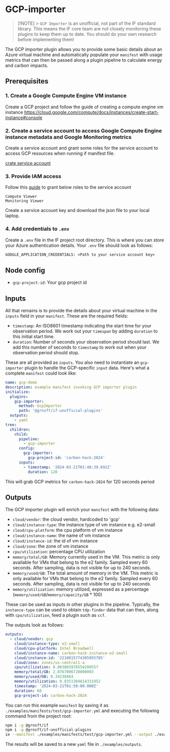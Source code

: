 # GCP-importer

> [!NOTE] > `GCP Importer` is an unofficial, not part of the IF standard library. This means the IF core team are not closely monitoring these plugins to keep them up to date. You should do your own research before implementing them!

The GCP importer plugin allows you to provide some basic details about an Azure virtual machine and automatically populate your `manifest` with usage metrics that can then be passed along a plugin pipeline to calculate energy and carbon impacts.

## Prerequisites

### 1. Create a Google Compute Engine VM instance
Create a GCP project and follow the guide of creating a compute engine vm instance https://cloud.google.com/compute/docs/instances/create-start-instance#console

### 2. Create a service account to access Google Compute Engine instance metadata and Google Monitoring metrics
Create a service account and grant some roles for the service account to access GCP resources when running if manifest file.

[crate service account](https://cloud.google.com/iam/docs/service-accounts-create)

### 3. Provide IAM access
Follow this [guide](https://cloud.google.com/iam/docs/manage-access-service-accounts) to grant below roles to the service account
```text
Compute Viewer
Monitoring Viewer
```

Create a service account key and download the json file to your local laptop.

### 4. Add credentials to `.env`

Create a `.env` file in the IF project root directory. This is where you can store your Azure authentication details. Your `.env` file should look as follows:

```txt
GOOGLE_APPLICATION_CREDENTIALS: <Path to your service account key>
```

## Node config
- `gcp-project-id`: Your gcp project id

## Inputs

All that remains is to provide the details about your virtual machine in the `inputs` field in your `manifest`.
These are the required fields:

- `timestamp`: An ISO8601 timestamp indicating the start time for your observation period. We work out your `timespan` by adding `duration` to this initial start time.
- `duration`: Number of seconds your observation period should last. We add this number of seconds to `timestamp` to work out when your observation period should stop.

These are all provided as `inputs`. You also need to instantiate an `gcp-importer` plugin to handle the GCP-specific `input` data. Here's what a complete `manifest` could look like:

```yaml
name: gcp-demo
description: example manifest invoking GCP importer plugin
initialize:
  plugins:
    gcp-importer:
      method: GcpImporter
      path: '@grnsft/if-unofficial-plugins'
  outputs:
    - yaml
tree:
  children:
    child:
      pipeline:
        - gcp-importer
      config:
        gcp-importer:
          gcp-project-id: 'carbon-hack-2024'
      inputs:
        - timestamp: '2024-03-21T01:48:39.691Z'
          duration: 120
```

This will grab GCP metrics for `carbon-hack-2024` for 120 seconds period

## Outputs

The GCP importer plugin will enrich your `manifest` with the following data:

- `cloud/vendor`: the cloud vendor, hardcoded to 'gcp'
- `cloud/instance-type`: the instance type of vm instance e.g. e2-small
- `cloud/cpu-platform`: the cpu platform of vm instance
- `cloud/instance-name`: the name of vm instance
- `cloud/instance-id`: the id of vm instance
- `cloud/zone`: the zone of vm instance
- `cpu/utilization`: percentage CPU utilization
- `memory/total/GB`: Memory currently used in the VM. This metric is only available for VMs that belong to the e2 family. Sampled every 60 seconds. After sampling, data is not visible for up to 240 seconds.
- `memory/used/GB`: The total amount of memory in the VM. This metric is only available for VMs that belong to the e2 family. Sampled every 60 seconds. After sampling, data is not visible for up to 240 seconds.
- `memory/utilization`: memory utilized, expressed as a percentage (`memory/used/GB`/`memory/capacity/GB` * 100)

These can be used as inputs in other plugins in the pipeline. Typically, the `instance-type` can be used to obtain `tdp-finder` data that can then, along with `cpu/utilization`, feed a plugin such as `ccf`.

The outputs look as follows:

```yaml
outputs:
  - cloud/vendor: gcp
    cloud/instance-type: e2-small
    cloud/cpu-platform: Intel Broadwell
    cloud/instance-name: carbon-hack-instance-e2-small
    cloud/instance-id: '2210815774305955705'
    cloud/zone: zones/us-central1-a
    cpu/utilization: 0.003803976554200557
    memory/total/GB: 2.0767006720000003
    memory/used/GB: 0.34238464
    memory/utilization: 0.8351304814331952
    timestamp: '2024-03-21T01:50:00.000Z'
    duration: 60
    gcp-project-id: carbon-hack-2024
```

You can run this example `manifest` by saving it as `./examples/manifests/test/gcp-importer.yml` and executing the following command from the project root:

```sh
npm i -g @grnsft/if
npm i -g @grnsft/if-unofficial-plugins
ie --manifest ./examples/manifests/test/gcp-importer.yml --output ./examples/outputs/gcp-importer.yml
```

The results will be saved to a new `yaml` file in `./examples/outputs`.

